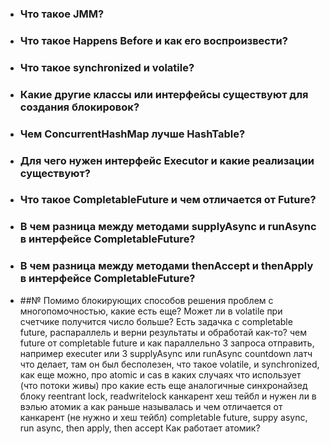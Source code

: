 + ### Что такое JMM?
+ ### Что такое Happens Before и как его воспроизвести?
+ ### Что такое synchronized и volatile?
+ ### Какие другие классы или интерфейсы существуют для создания блокировок?
+ ### Чем ConcurrentHashMap лучше HashTable?
+ ### Для чего нужен интерфейс Executor и какие реализации существуют?
+ ### Что такое CompletableFuture и чем отличается от Future?
+ ### В чем разница между методами supplyAsync и runAsync в интерфейсе CompletableFuture?
+ ### В чем разница между методами thenAccept и thenApply в интерфейсе CompletableFuture? 
+ ##№ Помимо блокирующих способов решения проблем с многопомочностью, какие есть еще?
Может ли в volatile при счетчике получится число больше?
Есть задачка с completable future, распараллель и верни результаты и обработай как-то?
чем future от completable future и как параллельно 3 запроса отправить, например executer или 3 supplyAsync или runAsync
countdown латч что делает, там он был бесполезен, что такое volatile, и synchronized, как еще можно, про atomic и cas
в каких случаях что использует (что потоки живы) про какие есть еще аналогичные синхронайзед блоку reentrant lock, readwritelock
канкарент хеш тейбл и нужен ли в вэлью атомик а как раньше называлась и чем отличается от канкарент (не нужно и хеш тейбл)
completable future, suppy async, run async, then apply, then accept
Как работает атомик?








